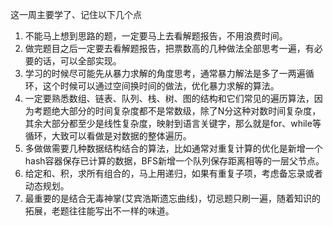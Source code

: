 这一周主要学了、记住以下几个点
1. 不能马上想到思路的题，一定要马上去看解题报告，不用浪费时间。
2. 做完题目之后一定要去看解题报告，把票数高的几种做法全部思考一遍，有必要的话，可以全部实现。
3. 学习的时候尽可能先从暴力求解的角度思考，通常暴力解法是多了一两遍循环，这个时候可以通过空间换时间的做法，优化暴力求解的算法。
4. 一定要熟悉数组、链表、队列、栈、树、图的结构和它们常见的遍历算法，因为考题绝大部分的时间复杂度都不是常数级，除了N分这种对数时间复杂度，其余大部分都至少是线性复杂度，映射到语言关键字，那么就是for、while等循环，大致可以看做是对数据的整体遍历。
5. 多做做需要几种数据结构结合的算法，比如通常对重复计算的优化是新增一个hash容器保存已计算的数据，BFS新增一个队列保存距离相等的一层父节点。
6. 给定和、积，求所有组合的，马上用递归，如果有重复子项，考虑备忘录或者动态规划。
7. 最重要的是结合无毒神掌(艾宾浩斯遗忘曲线)，切忌题只刷一遍，随着知识的拓展，老题往往能写出不一样的味道。